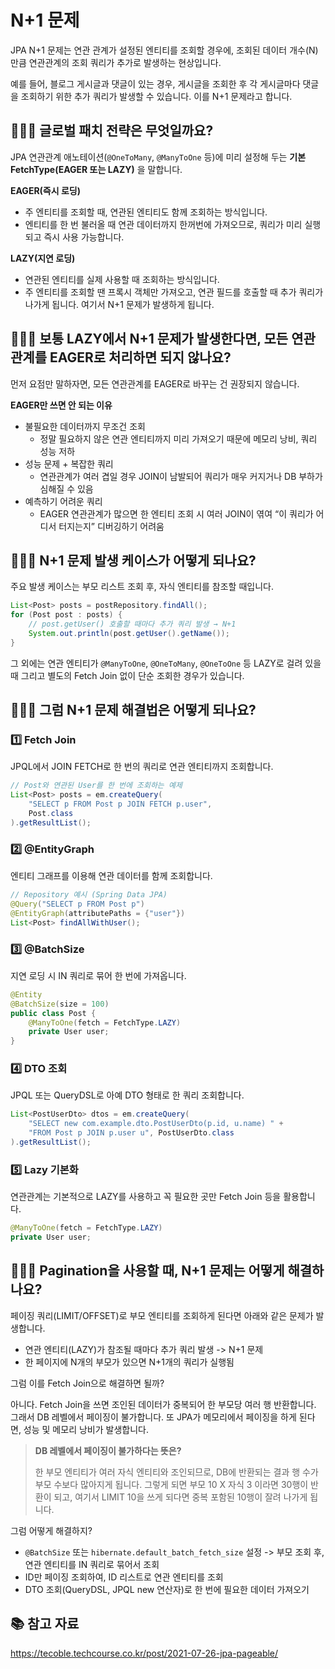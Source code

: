 # N+1 문제 
JPA N+1 문제는 연관 관계가 설정된 엔티티를 조회할 경우에, 조회된 데이터 개수(N)만큼 연관관계의 조회 쿼리가 추가로 발생하는 현상입니다. 

예를 들어, 블로그 게시글과 댓글이 있는 경우, 게시글을 조회한 후 각 게시글마다 댓글을 조회하기 위한 추가 쿼리가 발생할 수 있습니다. 이를 N+1 문제라고 합니다.

## 🤷🏻‍♂️ 글로벌 패치 전략은 무엇일까요?
JPA 연관관계 애노테이션(`@OneToMany`, `@ManyToOne` 등)에 미리 설정해 두는 **기본 FetchType(EAGER 또는 LAZY)** 을 말합니다.

**EAGER(즉시 로딩)**
- 주 엔티티를 조회할 때, 연관된 엔티티도 함께 조회하는 방식입니다.
- 엔티티를 한 번 불러올 때 연관 데이터까지 한꺼번에 가져오므로, 쿼리가 미리 실행되고 즉시 사용 가능합니다.

**LAZY(지연 로딩)**
- 연관된 엔티티를 실제 사용할 때 조회하는 방식입니다.
- 주 엔티티를 조회할 땐 프록시 객체만 가져오고, 연관 필드를 호출할 때 추가 쿼리가 나가게 됩니다. 여기서 N+1 문제가 발생하게 됩니다.

## 🤷🏻‍♂️ 보통 LAZY에서 N+1 문제가 발생한다면, 모든 연관 관계를 EAGER로 처리하면 되지 않나요?

먼저 요점만 말하자면, 모든 연관관계를 EAGER로 바꾸는 건 권장되지 않습니다.

**EAGER만 쓰면 안 되는 이유**
- 불필요한 데이터까지 무조건 조회
    - 정말 필요하지 않은 연관 엔티티까지 미리 가져오기 때문에 메모리 낭비, 쿼리 성능 저하
- 성능 문제 + 복잡한 쿼리
    - 연관관계가 여러 겹일 경우 JOIN이 남발되어 쿼리가 매우 커지거나 DB 부하가 심해질 수 있음
- 예측하기 어려운 쿼리
    - EAGER 연관관계가 많으면 한 엔티티 조회 시 여러 JOIN이 엮여 “이 쿼리가 어디서 터지는지” 디버깅하기 어려움

## 🤷🏻‍♂️ N+1 문제 발생 케이스가 어떻게 되나요?
주요 발생 케이스는 부모 리스트 조회 후, 자식 엔티티를 참조할 때입니다.

```java
List<Post> posts = postRepository.findAll(); 
for (Post post : posts) {
    // post.getUser() 호출할 때마다 추가 쿼리 발생 → N+1
    System.out.println(post.getUser().getName());
}
```

그 외에는 연관 엔티티가 `@ManyToOne`, `@OneToMany`, `@OneToOne` 등 LAZY로 걸려 있을 때 그리고 별도의 Fetch Join 없이 단순 조회한 경우가 있습니다.

## 🤷🏻‍♂️ 그럼 N+1 문제 해결법은 어떻게 되나요?

### 1️⃣  Fetch Join  
JPQL에서 JOIN FETCH로 한 번의 쿼리로 연관 엔티티까지 조회합니다.

```java
// Post와 연관된 User를 한 번에 조회하는 예제
List<Post> posts = em.createQuery(
    "SELECT p FROM Post p JOIN FETCH p.user",
    Post.class
).getResultList();
```

### 2️⃣ @EntityGraph
엔티티 그래프를 이용해 연관 데이터를 함께 조회합니다.

```java
// Repository 예시 (Spring Data JPA)
@Query("SELECT p FROM Post p")
@EntityGraph(attributePaths = {"user"})
List<Post> findAllWithUser();
```

### 3️⃣ @BatchSize
지연 로딩 시 IN 쿼리로 묶어 한 번에 가져옵니다.

```java
@Entity
@BatchSize(size = 100)
public class Post {
    @ManyToOne(fetch = FetchType.LAZY)
    private User user;
}
```

### 4️⃣ DTO 조회
JPQL 또는 QueryDSL로 아예 DTO 형태로 한 쿼리 조회합니다.

```java
List<PostUserDto> dtos = em.createQuery(
    "SELECT new com.example.dto.PostUserDto(p.id, u.name) " +
    "FROM Post p JOIN p.user u", PostUserDto.class
).getResultList();
```

### 5️⃣ Lazy 기본화
연관관계는 기본적으로 LAZY를 사용하고 꼭 필요한 곳만 Fetch Join 등을 활용합니다.

```java
@ManyToOne(fetch = FetchType.LAZY)
private User user;
```

## 🤷🏻‍♂️ Pagination을 사용할 때, N+1 문제는 어떻게 해결하나요?
페이징 쿼리(LIMIT/OFFSET)로 부모 엔티티를 조회하게 된다면 아래와 같은 문제가 발생합니다.
- 연관 엔티티(LAZY)가 참조될 때마다 추가 쿼리 발생 -> N+1 문제
- 한 페이지에 N개의 부모가 있으면 N+1개의 쿼리가 실행됨

그럼 이를 Fetch Join으로 해결하면 될까?

아니다. Fetch Join을 쓰면 조인된 데이터가 중복되어 한 부모당 여러 행 반환합니다. 그래서 DB 레벨에서 페이징이 불가합니다. 또 JPA가 메모리에서 페이징을 하게 된다면, 성능 및 메모리 낭비가 발생합니다.

>**DB 레벨에서 페이징이 불가하다는 뜻은?**
>
>한 부모 엔티티가 여러 자식 엔티티와 조인되므로, DB에 반환되는 결과 행 수가 부모 수보다 많아지게 됩니다. 그렇게 되면 부모 10 X 자식 3 이라면 30행이 반환이 되고, 여기서 LIMIT 10을 쓰게 되다면 중복 포함된 10행이 잘려 나가게 됩니다.

그럼 어떻게 해결하지?

- `@BatchSize` 또는 `hibernate.default_batch_fetch_size` 설정 -> 부모 조회 후, 연관 엔티티를 IN 쿼리로 묶어서 조회
- ID만 페이징 조회하여, ID 리스트로 연관 엔티티를 조회
- DTO 조회(QueryDSL, JPQL new 연산자)로 한 번에 필요한 데이터 가져오기

## 📚 참고 자료
https://tecoble.techcourse.co.kr/post/2021-07-26-jpa-pageable/
